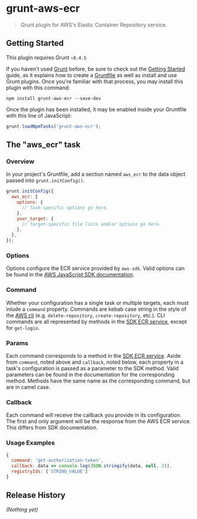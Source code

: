 # grunt-aws-ecr

> Grunt plugin for AWS's Elastic Container Repository service.

## Getting Started
This plugin requires Grunt `~0.4.5`

If you haven't used [Grunt](http://gruntjs.com/) before, be sure to check out the [Getting Started](http://gruntjs.com/getting-started) guide, as it explains how to create a [Gruntfile](http://gruntjs.com/sample-gruntfile) as well as install and use Grunt plugins. Once you're familiar with that process, you may install this plugin with this command:

```shell
npm install grunt-aws-ecr --save-dev
```

Once the plugin has been installed, it may be enabled inside your Gruntfile with this line of JavaScript:

```js
grunt.loadNpmTasks('grunt-aws-ecr');
```

## The "aws_ecr" task

### Overview
In your project's Gruntfile, add a section named `aws_ecr` to the data object passed into `grunt.initConfig()`.

```js
grunt.initConfig({
  aws_ecr: {
    options: {
      // Task-specific options go here.
    },
    your_target: {
      // Target-specific file lists and/or options go here.
    },
  },
});
```

### Options

Options configure the ECR service provided by `aws-sdk`.  Valid options can be found in the [AWS JavaScript SDK documentation](http://docs.aws.amazon.com/AWSJavaScriptSDK/latest/AWS/ECR.html#constructor-property).

### Command

Whether your configuration has a single task or multiple targets, each must inlude a `command` property.  Commands are kebab case string in the style of the [AWS cli](http://docs.aws.amazon.com/cli/latest/reference/ecr/index.html#cli-aws-ecr) (e.g. `delete-repository`, `create-repository`, etc.).  CLI commands are all represented by methods in the [SDK ECR service](http://docs.aws.amazon.com/AWSJavaScriptSDK/latest/AWS/ECR.html), except for `get-login`.

### Params

Each command corresponds to a method in the [SDK ECR service](http://docs.aws.amazon.com/AWSJavaScriptSDK/latest/AWS/ECR.html).  Aside from `command`, noted above and `callback`, noted below, each property in a task's configuration is passed as a parameter to the SDK method.  Valid parameters can be found in the documentation for the corresponding method.  Methods have the same name as the corresponding command, but are in camel case.

### Callback

Each command will receive the callback you provide in its configuration.  The first and only argument will be the response from the AWS ECR service.  This differs from SDK documentation.

### Usage Examples

```js
{
  command: 'get-authorization-token',
  callback: data => console.log(JSON.stringify(data, null, 2)),
  registryIds: ['STRING_VALUE']
}
```

## Release History
_(Nothing yet)_
